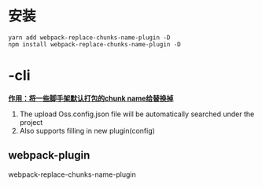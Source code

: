 # 安装
````
yarn add webpack-replace-chunks-name-plugin -D
npm install webpack-replace-chunks-name-plugin -D
````
# -cli
<u>**<u>作用：将一些脚手架默认打包的chunk name给替换掉</u>**</u>


1. The upload Oss.config.json file will be automatically searched under the project
2. Also supports filling in new plugin(config)

## webpack-plugin
webpack-replace-chunks-name-plugin